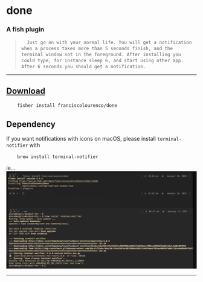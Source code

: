 # done
### A fish plugin

>		Just go on with your normal life. You will get a notification when a process takes more than 5 seconds finish, and the terminal window not in the foreground. After installing you could type, for instance sleep 6, and start using other app. After 6 seconds you should get a notification.


---

## [Download ](https://github.com/franciscolourenco/done)


		fisher install franciscolourenco/done


## Dependency 

If you want notifications with icons on macOS, please install `terminal-notifier` with

		brew install terminal-notifier



ie...
![](../../../z/aharo24%202023-01-13%20at%202.24.18%20AM.png)

---
